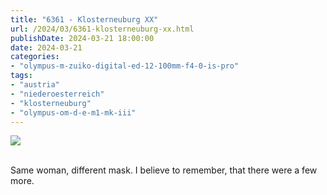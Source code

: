 ```yaml
---
title: "6361 - Klosterneuburg XX"
url: /2024/03/6361-klosterneuburg-xx.html
publishDate: 2024-03-21 18:00:00
date: 2024-03-21
categories:
- "olympus-m-zuiko-digital-ed-12-100mm-f4-0-is-pro"
tags:
- "austria"
- "niederoesterreich"
- "klosterneuburg"
- "olympus-om-d-e-m1-mk-iii"
---
```

<div class="container">
<div class="center"><a target="_blank" href="https://d25zfm9zpd7gm5.cloudfront.net/1200x1200/2020/20200806_135000_lr.jpg"><img class="webfeedsFeaturedVisual" src="https://d25zfm9zpd7gm5.cloudfront.net/0600x0600/2020/20200806_135000_lr.jpg" /></a></div>
</div>
<br />

Same woman, different mask. I believe to remember, that
there were a few more.
